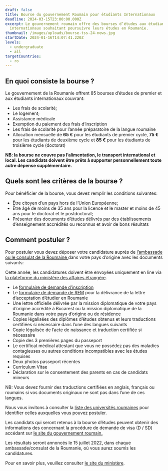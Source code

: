 ```yaml
---
draft: false
title: Bourse du gouvernement Roumain pour étudiants Internationaux
deadline: 2024-03-15T23:00:00.000Z
excerpt: Le gouvernement roumain offre des bourses d’études aux étudiants
  internationaux souhaitant poursuivre leurs études en Roumanie.
thumbnail: /images/uploads/bourse-tss-24-news.jpg
startDate: 2024-01-16T14:07:41.220Z
levels:
  - undergraduate
  - all
targetCountries:
  - ro
---
```

## En quoi consiste la bourse ?

Le gouvernement de la Roumanie offrent 85 bourses d’études de premier et aux étudiants internationaux couvrant:

* Les frais de scolarité;
* Le logement;
* Assistance médicale
* Exemption du paiement des frais d’inscription
* Les frais de scolarité pour l’année préparatoire de la langue roumaine
* Allocation mensuelle de **65 €** pour les étudiants de premier cycle, **75 €** pour les étudiants de deuxième cycle et **85 €** pour les étudiants de troisième cycle (doctorat)

**NB: la bourse ne couvre pas l’alimentation, le transport international et local. Les candidats doivent être prêts à supporter personnellement toute autre dépense supplémentaire.**

## Quels sont les critères de la bourse ?

Pour bénéficier de la bourse, vous devez remplir les conditions suivantes:

* Être citoyen d’un pays hors de l’Union Européenne;
* Être âgé de moins de 35 ans pour la licence et le master et moins de 45 ans pour le doctorat et le postdoctorat;
* Présenter des documents d’études délivrés par des établissements d’enseignement accrédités ou reconnus et avoir de bons résultats

## Comment postuler ?

Pour postuler vous devez déposer votre candidature auprès de <a href="https://www.mae.ro/en/romanian-missions" target="_blank" rel="noreferrer noopener">l’ambassade ou le consulat de la Roumaine </a>dans votre pays d’origine avec les documents suivants:

Cette année, les candidatures doivent être envoyées uniquement en line via [la plateforme du ministère des affaires étrangère](https://scholarships.studyinromania.gov.ro/). 

* Le <a href="https://www.mae.ro/sites/default/files/file/anul_2019/burse_2019/appendix\_1\_-_formular_mae_en.pdf" target="_blank" rel="noopener noreferrer">formulaire de demande d’inscription</a>
* Le <a href="https://www.mae.ro/sites/default/files/file/anul_2019/burse_2019/appendix_2_formular_mec_2020-2021_en.pdf" target="_blank" rel="noopener noreferrer">formulaire de demande de REM</a> pour la délivrance de la lettre d’acceptation d’étudier en Roumanie
* Une lettre officielle délivrée par la mission diplomatique de votre pays d’origine accrédité à Bucarest ou la mission diplomatique de la Roumanie dans votre pays d’origine ou de résidence
* Copies légalisées des diplômes d’études obtenus et leurs traductions certifiées si nécessaire dans l’une des langues suivants
* Copie légalisée de l’acte de naissance et traduction certifiée si nécessaire
* Copie des 3 premières pages du passeport
* Le certificat médical attestant que vous ne possédez pas des maladies contagieuses ou autres conditions incompatibles avec les études requises
* Deux photos passeport récentes
* Curriculum Vitae
* Déclaration sur le consentement des parents en cas de candidats mineurs

NB: Vous devez fournir des traductions certifiées en anglais, français ou roumains si vos documents originaux ne sont pas dans l’une de ces langues.

Nous vous invitons à consulter la <a href="https://www.mae.ro/sites/default/files/file/anul_2019/burse_2019/appendix_4_institutii_de_invatamant_superior_de_stat_en.pdf" target="_blank" rel="noreferrer noopener">liste des universités roumaines</a> pour identifier celles auxquelles vous pouvez postuler.

Les candidats qui seront retenus à la bourse d’études peuvent obtenir des informations des concernant la procédure de demande de visa (D / SD) accédant sur <a href="https://studyinromania.gov.ro/Visa_rules_and_procedures" target="_blank" rel="noreferrer noopener">le site du gouvernement roumain.</a>

Les résultats seront annoncés le 15 juillet 2022, dans chaque ambassade/consulat de la Roumanie, où vous aurez soumis les candidatures.

Pour en savoir plus, veuillez consulter [le site du ministère](https://scholarships.studyinromania.gov.ro/scholarship-about#prog).
